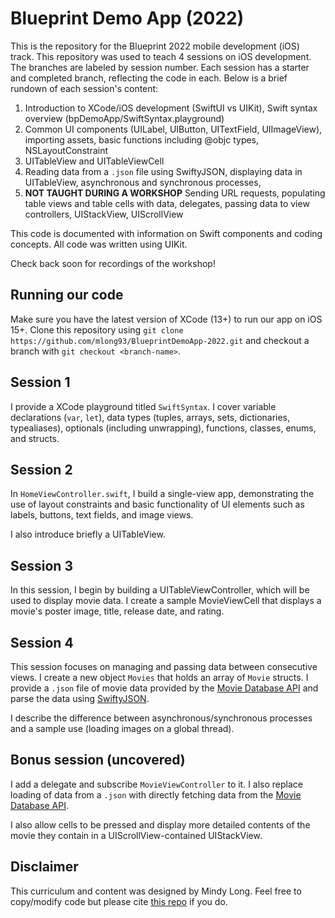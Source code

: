 # Blueprint Demo App (2022)

This is the repository for the Blueprint 2022 mobile development (iOS) track. This repository was used to teach 4 sessions on iOS development. The branches are labeled by session number. Each session has a starter and completed branch, reflecting the code in each. Below is a brief rundown of each session's content:

1. Introduction to XCode/iOS development (SwiftUI vs UIKit), Swift syntax overview (bpDemoApp/SwiftSyntax.playground)
2. Common UI components (UILabel, UIButton, UITextField, UIImageView), importing assets, basic functions including @objc types, NSLayoutConstraint
3. UITableView and UITableViewCell
4. Reading data from a `.json` file using SwiftyJSON, displaying data in UITableView, asynchronous and synchronous processes,
5. **NOT TAUGHT DURING A WORKSHOP** Sending URL requests, populating table views and table cells with data, delegates, passing data to view controllers, UIStackView, UIScrollView

This code is documented with information on Swift components and coding concepts. All code was written using UIKit.

Check back soon for recordings of the workshop!

## Running our code
Make sure you have the latest version of XCode (13+) to run our app on iOS 15+. Clone this repository using `git clone https://github.com/mlong93/BlueprintDemoApp-2022.git` and checkout a branch with `git checkout <branch-name>`.

## Session 1
I provide a XCode playground titled `SwiftSyntax`. I cover variable declarations (`var`, `let`), data types (tuples, arrays, sets, dictionaries, typealiases), optionals (including unwrapping), functions, classes, enums, and structs.

## Session 2
In `HomeViewController.swift`, I build a single-view app, demonstrating the use of layout constraints and basic functionality of UI elements such as labels, buttons, text fields, and image views.

I also introduce briefly a UITableView.

## Session 3
In this session, I begin by building a UITableViewController, which will be used to display movie data. I create a sample MovieViewCell that displays a movie's poster image, title, release date, and rating.

## Session 4
This session focuses on managing and passing data between consecutive views. I create a new object `Movies` that holds an array of `Movie` structs. I provide a `.json` file of movie data provided by the [Movie Database API](https://www.themoviedb.org/documentation/api) and parse the data using [SwiftyJSON](https://github.com/SwiftyJSON/SwiftyJSON).

I describe the difference between asynchronous/synchronous processes and a sample use (loading images on a global thread).

## Bonus session (uncovered)
I add a delegate and subscribe `MovieViewController` to it. I also replace loading of data from  a `.json` with directly fetching data from the [Movie Database API](https://www.themoviedb.org/documentation/api).

I also allow cells to be pressed and display more detailed contents of the movie they contain in a UIScrollView-contained UIStackView.


## Disclaimer
This curriculum and content was designed by Mindy Long. Feel free to copy/modify code but please cite [this repo](https://github.com/mlong93/BlueprintDemoApp-2022.git) if you do.
